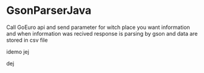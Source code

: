 # GsonParserJava

Call GoEuro api and send parameter for witch place you want information and when information was recived response is parsing by gson and data are stored in csv file 

idemo
jej

dej
